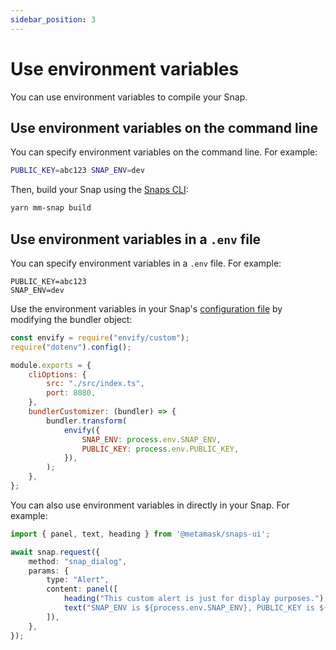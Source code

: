 ```yaml
---
sidebar_position: 3
---
```


# Use environment variables

You can use environment variables to compile your Snap.

## Use environment variables on the command line

You can specify environment variables on the command line.
For example:

```bash
PUBLIC_KEY=abc123 SNAP_ENV=dev
```

Then, build your Snap using the [Snaps CLI](../reference/cli/subcommands.md):

```bash
yarn mm-snap build
```

## Use environment variables in a `.env` file

You can specify environment variables in a `.env` file.
For example:

```text title=".env"
PUBLIC_KEY=abc123
SNAP_ENV=dev
```

Use the environment variables in your Snap's
[configuration file](../learn/about-snaps/files.md#configuration-file) by modifying the bundler object:

```javascript title="snap.config.js"
const envify = require("envify/custom");
require("dotenv").config();

module.exports = {
    cliOptions: {
        src: "./src/index.ts",
        port: 8080,
    },
    bundlerCustomizer: (bundler) => {
        bundler.transform(
            envify({
                SNAP_ENV: process.env.SNAP_ENV,
                PUBLIC_KEY: process.env.PUBLIC_KEY,
            }),
        );
    },
};
```

You can also use environment variables in directly in your Snap.
For example:

```typescript title="index.ts"
import { panel, text, heading } from '@metamask/snaps-ui';

await snap.request({
    method: "snap_dialog",
    params: {
        type: "Alert",
        content: panel([
            heading("This custom alert is just for display purposes."),
            text("SNAP_ENV is ${process.env.SNAP_ENV}, PUBLIC_KEY is ${process.env.PUBLIC_KEY}"),
        ]),
    },
});
```
